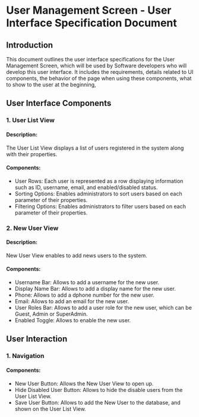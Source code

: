 # User Management Screen - User Interface Specification Document

## Introduction

This document outlines the user interface specifications for the User Management Screen, which will be used by Software developers who will develop this user interface. It includes the requirements, details related to UI components, the behavior of the page when using these components, what to show to the user at the beginning,

## User Interface Components

### 1. User List View

#### Description:
The User List View displays a list of users registered in the system along with their properties.

#### Components:
- User Rows: Each user is represented as a row displaying information such as ID, username, email, and enabled/disabled status.
- Sorting Options: Enables administrators to sort users based on each parameter of their properties.
- Filtering Options: Enables administrators to filter users based on each parameter of their properties.

### 2. New User View

#### Description:
New User View enables to add news users to the system.

#### Components:
- Username Bar: Allows to add a username for the new user.
- Display Name Bar: Allows to add a display name for the new user.
- Phone: Allows to add a dphone number for the new user.
- Email: Allows to add an email for the new user.
- User Roles Bar: Allows to add a user role for the new user, which can be Guest, Admin or SuperAdmin.
- Enabled Toggle: Allows to enable the new user.

## User Interaction

### 1. Navigation

#### Components:
- New User Button: Allows the New User View to open up.
- Hide Disabled User Button: Allows to hide the disable users from the User List View.
- Save User Button: Allows to add the New User to the database, and shown on the User List View.
